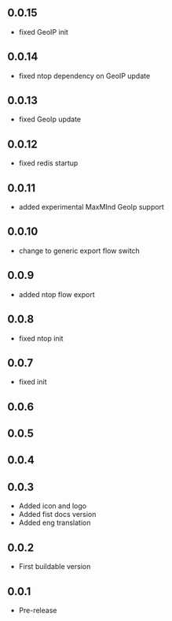 <!-- https://developers.home-assistant.io/docs/add-ons/presentation#keeping-a-changelog -->

## 0.0.15

- fixed GeoIP init

## 0.0.14

- fixed ntop dependency on GeoIP update

## 0.0.13

- fixed GeoIp update

## 0.0.12

- fixed redis startup

## 0.0.11

- added experimental MaxMInd GeoIp support

## 0.0.10

- change to generic export flow switch

## 0.0.9

- added ntop flow export

## 0.0.8

- fixed ntop init

## 0.0.7

- fixed init

## 0.0.6

## 0.0.5

## 0.0.4

## 0.0.3

- Added icon and logo
- Added fist docs version
- Added eng translation

## 0.0.2

- First buildable version

## 0.0.1

- Pre-release


